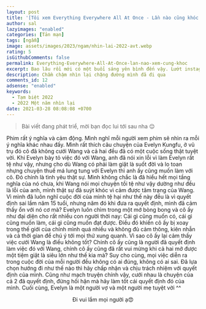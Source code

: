```yaml
---
layout: post
title: '[Tôi xem Everything Everywhere All At Once - Lần nào cũng khóc!]'
author: sal
lazyimages: "enabled"
categories: [Tản mạn]
tags: [ngẫm]
image: assets/images/2023/ngam/nhin-lai-2022-avt.webp
rating: 5
isGithubComments: false
permalink: Everything-Everywhere-All-At-Once-lan-nao-xem-cung-khoc
excerpt: Bao lâu rồi mới có một buổi sáng yên bình đến vậy. Lướt instagram rồi uống từng ngụm cà phê nhỏ. Nhìn bầu trời trong xanh, hạt nắng vươn qua ô cửa sổ, bật laptop và bắt đầu viết.
description: Chầm chậm nhìn lại chặng đường mình đã đi qua
comments_id: 12
adsense: "enabled"
keywords:
  - Tạm biệt 2022
  - 2022 Một năm nhìn lại
date: 2021-03-28 08:08:08 +0700
---
```


> Bài viết đang phát triể, mời bạn đọc lui tới sau nha 😌

Phim rất ý nghĩa và cảm động. Mình nghĩ mỗi người xem phim sẽ nhìn ra mỗi ý nghĩa khác nhau đấy. Mình rất thích câu chuyện của Evelyn Kungfu, ở vũ trụ đó cô đã không cưới Wang và cả hai đều đã có một cuộc sống thật tuyệt vời. Khi Evelyn bày tỏ việc đó với Wang, anh đã nói xin lỗi vì làm Evelyn rất tệ như vậy, nhưng cho dù Wang có phải làm giặt là suốt đời và lo toan nhựng chuyện thuế má lung tung với Evelyn thì anh ấy cũng muốn làm với cô. Đó chính là tình yêu thật sự.
Mình không chắc là đã hiểu hết mọi tầng nghĩa của nó chưa, khi Wang nói mọi chuyện tồi tệ như vậy dường như đều là lỗi của anh, mình thật sự đã suýt khóc vì cảm được tâm trạng của Wang. Vì mình đã luôn nghĩ cuộc đời của mình tệ hại như thế này đều là vì quyết định sai lầm năm 15 tuổi, nhưng năm đó khi đưa ra quyết định, mình đã cảm thấy ổn với nó cơ mà?
Evelyn luôn chìm trong một mớ bòng bong và cô ấy như đại diện cho rất nhiều con người thời nay: Cái gì cũng muốn có, cái gì cũng muốn làm, cái gì cũng muốn đạt được. Điều đó khiến cô ấy bị xoay trong thế giới của chính mình quá nhiều và không đủ cảm thông, kiên nhẫn và cả thời gian để chú ý tới mọi thứ xung quanh.
Vì sao cô ấy lại cảm thấy việc cưới Wang là điều không tốt? Chính cô ấy cũng là người đã quyết định làm việc đó với Wang, chính cô ấy cũng đã rất vui mừng khi cả hai mở được một tiệm giặt là siêu lớn như thế kia mà?
Suy cho cùng, mọi việc diễn ra trong cuộc đời của mỗi người đều không có ai đúng, không có ai sai. Đã lựa chọn hướng đi như thế nào thì hãy chấp nhận và chịu trách nhiệm với quyết định của mình.
Cũng như mạch truyện chính vậy, cưới nhau là chuyện của cả 2 đã quyết định, đừng hối hận mà hãy làm tốt cái quyết định đó của mình. Cuối cùng, Evelyn là một người vợ và một người mẹ tuyệt vời ^^

<div class="content" style="text-align:center; ">
<img data-src="../../assets/images/2023/ngam/tinh-nguyen-vien.webp" class=" lazyload img-thumb lazyimg " /><br><span class="image-caption">Đi vui lắm mọi người ạ😍</span></div>
